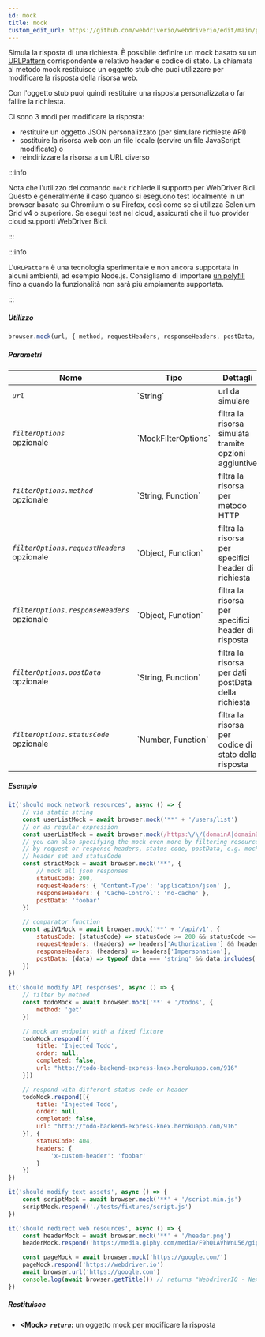 ```yaml
---
id: mock
title: mock
custom_edit_url: https://github.com/webdriverio/webdriverio/edit/main/packages/webdriverio/src/commands/browser/mock.ts
---
```


Simula la risposta di una richiesta. È possibile definire un mock basato su un 
[URLPattern](https://developer.mozilla.org/en-US/docs/Web/API/URLPattern)
corrispondente e relativo header e codice di stato. La chiamata al metodo mock
restituisce un oggetto stub che puoi utilizzare per modificare la risposta della
risorsa web.

Con l'oggetto stub puoi quindi restituire una risposta personalizzata o
far fallire la richiesta.

Ci sono 3 modi per modificare la risposta:
- restituire un oggetto JSON personalizzato (per simulare richieste API)
- sostituire la risorsa web con un file locale (servire un file JavaScript modificato) o
- reindirizzare la risorsa a un URL diverso

:::info

Nota che l'utilizzo del comando `mock` richiede il supporto per WebDriver Bidi. Questo
è generalmente il caso quando si eseguono test localmente in un browser basato su Chromium o 
su Firefox, così come se si utilizza Selenium Grid v4 o superiore. Se esegui test
nel cloud, assicurati che il tuo provider cloud supporti WebDriver Bidi.

:::

:::info

L'`URLPattern` è una tecnologia sperimentale e non ancora supportata in alcuni ambienti, ad esempio Node.js.
Consigliamo di importare [un polyfill](https://www.npmjs.com/package/urlpattern-polyfill)
fino a quando la funzionalità non sarà più ampiamente supportata.

:::

##### Utilizzo

```js
browser.mock(url, { method, requestHeaders, responseHeaders, postData, statusCode })
```

##### Parametri

<table>
  <thead>
    <tr>
      <th>Nome</th><th>Tipo</th><th>Dettagli</th>
    </tr>
  </thead>
  <tbody>
    <tr>
      <td><code><var>url</var></code></td>
      <td>`String`</td>
      <td>url da simulare</td>
    </tr>
    <tr>
      <td><code><var>filterOptions</var></code><br /><span className="label labelWarning">opzionale</span></td>
      <td>`MockFilterOptions`</td>
      <td>filtra la risorsa simulata tramite opzioni aggiuntive</td>
    </tr>
    <tr>
      <td><code><var>filterOptions.method</var></code><br /><span className="label labelWarning">opzionale</span></td>
      <td>`String, Function`</td>
      <td>filtra la risorsa per metodo HTTP</td>
    </tr>
    <tr>
      <td><code><var>filterOptions.requestHeaders</var></code><br /><span className="label labelWarning">opzionale</span></td>
      <td>`Object, Function`</td>
      <td>filtra la risorsa per specifici header di richiesta</td>
    </tr>
    <tr>
      <td><code><var>filterOptions.responseHeaders</var></code><br /><span className="label labelWarning">opzionale</span></td>
      <td>`Object, Function`</td>
      <td>filtra la risorsa per specifici header di risposta</td>
    </tr>
    <tr>
      <td><code><var>filterOptions.postData</var></code><br /><span className="label labelWarning">opzionale</span></td>
      <td>`String, Function`</td>
      <td>filtra la risorsa per dati postData della richiesta</td>
    </tr>
    <tr>
      <td><code><var>filterOptions.statusCode</var></code><br /><span className="label labelWarning">opzionale</span></td>
      <td>`Number, Function`</td>
      <td>filtra la risorsa per codice di stato della risposta</td>
    </tr>
  </tbody>
</table>

##### Esempio

```js title="mock.js"
it('should mock network resources', async () => {
    // via static string
    const userListMock = await browser.mock('**' + '/users/list')
    // or as regular expression
    const userListMock = await browser.mock(/https:\/\/(domainA|domainB)\.com\/.+/)
    // you can also specifying the mock even more by filtering resources
    // by request or response headers, status code, postData, e.g. mock only responses with specific
    // header set and statusCode
    const strictMock = await browser.mock('**', {
        // mock all json responses
        statusCode: 200,
        requestHeaders: { 'Content-Type': 'application/json' },
        responseHeaders: { 'Cache-Control': 'no-cache' },
        postData: 'foobar'
    })

    // comparator function
    const apiV1Mock = await browser.mock('**' + '/api/v1', {
        statusCode: (statusCode) => statusCode >= 200 && statusCode <= 203,
        requestHeaders: (headers) => headers['Authorization'] && headers['Authorization'].startsWith('Bearer '),
        responseHeaders: (headers) => headers['Impersonation'],
        postData: (data) => typeof data === 'string' && data.includes('foo')
    })
})

it('should modify API responses', async () => {
    // filter by method
    const todoMock = await browser.mock('**' + '/todos', {
        method: 'get'
    })

    // mock an endpoint with a fixed fixture
    todoMock.respond([{
        title: 'Injected Todo',
        order: null,
        completed: false,
        url: "http://todo-backend-express-knex.herokuapp.com/916"
    }])

    // respond with different status code or header
    todoMock.respond([{
        title: 'Injected Todo',
        order: null,
        completed: false,
        url: "http://todo-backend-express-knex.herokuapp.com/916"
    }], {
        statusCode: 404,
        headers: {
            'x-custom-header': 'foobar'
        }
    })
})

it('should modify text assets', async () => {
    const scriptMock = await browser.mock('**' + '/script.min.js')
    scriptMock.respond('./tests/fixtures/script.js')
})

it('should redirect web resources', async () => {
    const headerMock = await browser.mock('**' + '/header.png')
    headerMock.respond('https://media.giphy.com/media/F9hQLAVhWnL56/giphy.gif')

    const pageMock = await browser.mock('https://google.com/')
    pageMock.respond('https://webdriver.io')
    await browser.url('https://google.com')
    console.log(await browser.getTitle()) // returns "WebdriverIO · Next-gen browser and mobile automation test framework for Node.js"
})
```

##### Restituisce

- **&lt;Mock&gt;**
            **<code><var>return</var></code>:**                                                un oggetto mock per modificare la risposta